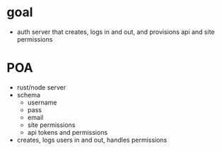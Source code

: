 # goal
- auth server that creates, logs in and out, and provisions api and site permissions

# POA
- rust/node server
- schema
  - username
  - pass
  - email
  - site permissions
  - api tokens and permissions
- creates, logs users in and out, handles permissions